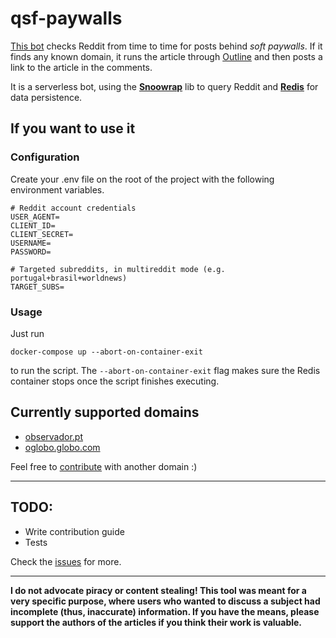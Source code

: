 # qsf-paywalls

[This bot](https://www.reddit.com/user/qsf_paywalls) checks Reddit from time to time for posts behind _soft paywalls_. If it finds any known domain, it runs the article through [Outline](https://outline.com) and then posts a link to the article in the comments.

It is a serverless bot, using the [**Snoowrap**](https://github.com/not-an-aardvark/snoowrap) lib to query Reddit and [**Redis**](https://redis.io) for data persistence.

## If you want to use it

### Configuration

Create your .env file on the root of the project with the following environment variables.

```
# Reddit account credentials
USER_AGENT=
CLIENT_ID=
CLIENT_SECRET=
USERNAME=
PASSWORD=

# Targeted subreddits, in multireddit mode (e.g. portugal+brasil+worldnews)
TARGET_SUBS=
```

### Usage

Just run

```
docker-compose up --abort-on-container-exit
```

to run the script. The `--abort-on-container-exit` flag makes sure the Redis container stops once the script finishes executing.

## Currently supported domains

-   [observador.pt](https://observador.pt/)
-   [oglobo.globo.com](https://oglobo.globo.com)

Feel free to [contribute](contributing.md) with another domain :)

---

## TODO:

-   Write contribution guide
-   Tests

Check the [issues](https://github.com/alagoa/qsf-paywalls/issues) for more.

---

**I do not advocate piracy or content stealing! This tool was meant for a very specific purpose, where users who wanted to discuss a subject had incomplete (thus, inaccurate) information. If you have the means, please support the authors of the articles if you think their work is valuable.**
